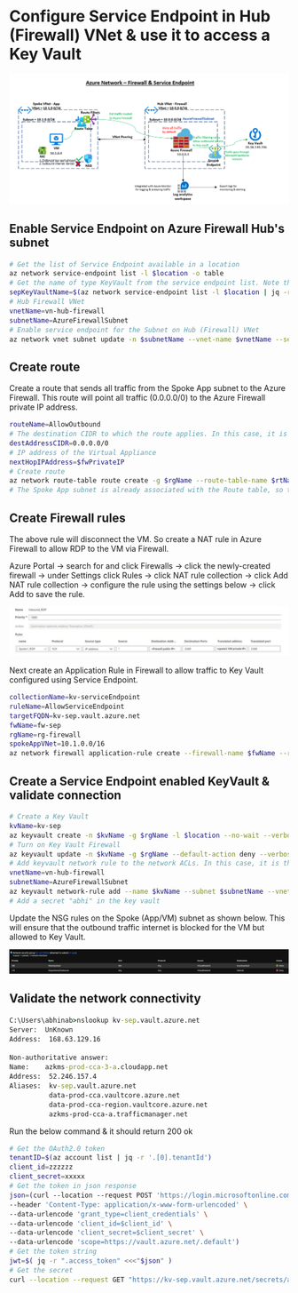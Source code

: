 # Configure Service Endpoint in Hub (Firewall) VNet & use it to access a Key Vault
![Alt text](images/azure-network-firewall-sep.png)
## Enable Service Endpoint on Azure Firewall Hub's subnet
```bash
# Get the list of Service Endpoint available in a location
az network service-endpoint list -l $location -o table
# Get the name of type KeyVault from the service endpoint list. Note that "contains" is case-sensitive
sepKeyVaultName=$(az network service-endpoint list -l $location | jq -r '.[] | select(.name | contains("Key")) | .name')
# Hub Firewall VNet
vnetName=vn-hub-firewall
subnetName=AzureFirewallSubnet
# Enable service endpoint for the Subnet on Hub (Firewall) VNet 
az network vnet subnet update -n $subnetName --vnet-name $vnetName --service-endpoints $sepKeyVaultName -g $rgName
```
## Create route
Create a route that sends all traffic from the Spoke App subnet to the Azure Firewall. This route will point all traffic (0.0.0.0/0) to the Azure Firewall private IP address.
```bash
routeName=AllowOutbound
# The destination CIDR to which the route applies. In this case, it is internet since the KeyVault is public endpoint.
destAddressCIDR=0.0.0.0/0
# IP address of the Virtual Appliance
nextHopIPAddress=$fwPrivateIP
# Create route
az network route-table route create -g $rgName --route-table-name $rtName -n $routeName --address-prefix $destAddressCIDR --next-hop-type VirtualAppliance --next-hop-ip-address $nextHopIPAddress
# The Spoke App subnet is already associated with the Route table, so this step is not needed here again.
```
## Create Firewall rules
The above rule will disconnect the VM. So create a NAT rule in Azure Firewall to allow RDP to the VM via Firewall. 

Azure Portal -> search for and click Firewalls -> click the newly-created firewall -> under Settings click Rules -> click NAT rule collection -> click Add NAT rule collection -> configure the rule using the settings below -> click Add to save the rule.

![Alt text](images/firewall-NAT-allowed.png)

Next create an Application Rule in Firewall to allow traffic to Key Vault configured using Service Endpoint.
```bash
collectionName=kv-serviceEndpoint
ruleName=AllowServiceEndpoint
targetFQDN=kv-sep.vault.azure.net
fwName=fw-sep
rgName=rg-firewall
spokeAppVNet=10.1.0.0/16
az network firewall application-rule create --firewall-name $fwName --resource-group $rgName --collection-name $collectionName -n $ruleName --source-addresses $spokeAppVNet --protocols 'https=443' --target-fqdns $targetFQDN --action allow --priority 200
```

## Create a Service Endpoint enabled KeyVault & validate connection
```bash
# Create a Key Vault
kvName=kv-sep
az keyvault create -n $kvName -g $rgName -l $location --no-wait --verbose
# Turn on Key Vault Firewall
az keyvault update -n $kvName -g $rgName --default-action deny --verbose
# Add keyvault network rule to the network ACLs. In this case, it is the Azure Firewall VNet & AzureFirewallSubnet
vnetName=vn-hub-firewall
subnetName=AzureFirewallSubnet
az keyvault network-rule add --name $kvName --subnet $subnetName --vnet-name $vnetName -g $rgName
# Add a secret "abhi" in the key vault
```
Update the NSG rules on the Spoke (App/VM) subnet as shown below. This will ensure that the outbound traffic internet is blocked for the VM but allowed to Key Vault.

![Alt text](images/nsg.png)

## Validate the network connectivity
```cmd
C:\Users\abhinab>nslookup kv-sep.vault.azure.net
Server:  UnKnown
Address:  168.63.129.16

Non-authoritative answer:
Name:    azkms-prod-cca-3-a.cloudapp.net
Address:  52.246.157.4
Aliases:  kv-sep.vault.azure.net
          data-prod-cca.vaultcore.azure.net
          data-prod-cca-region.vaultcore.azure.net
          azkms-prod-cca-a.trafficmanager.net
```
Run the below command & it should return 200 ok
```bash
# Get the OAuth2.0 token
tenantID=$(az account list | jq -r '.[0].tenantId')
client_id=zzzzzz
client_secret=xxxxx
# Get the token in json response 
json=(curl --location --request POST 'https://login.microsoftonline.com/$tenantID/oauth2/v2.0/token' \
--header 'Content-Type: application/x-www-form-urlencoded' \
--data-urlencode 'grant_type=client_credentials' \
--data-urlencode 'client_id=$client_id' \
--data-urlencode 'client_secret=$client_secret' \
--data-urlencode 'scope=https://vault.azure.net/.default')
# Get the token string
jwt=$( jq -r ".access_token" <<<"$json" )
# Get the secret
curl --location --request GET "https://kv-sep.vault.azure.net/secrets/abhi/3c92447c81e34af8a37608ce47ebf168?api-version=2016-10-01" --header 'Authorization: Bearer '$jwt''
```